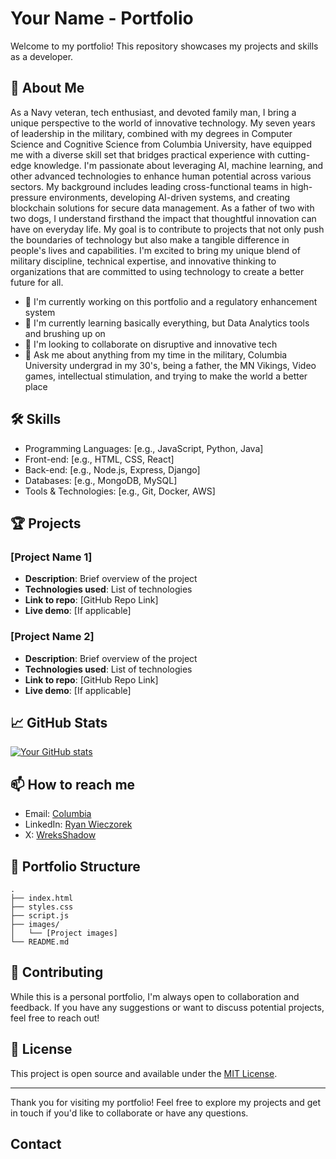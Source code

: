 # Your Name - Portfolio

Welcome to my portfolio! This repository showcases my projects and skills as a developer.

## 🚀 About Me

As a Navy veteran, tech enthusiast, and devoted family man,
                 I bring a unique perspective to the world of innovative 
                 technology. My seven years of leadership in the military, 
                 combined with my degrees in Computer Science and Cognitive 
                 Science from Columbia University, have equipped me with a 
                 diverse skill set that bridges practical experience with 
                 cutting-edge knowledge. I'm passionate about leveraging AI, 
                 machine learning, and other advanced technologies to enhance 
                 human potential across various sectors. My background includes 
                 leading cross-functional teams in high-pressure environments, 
                 developing AI-driven systems, and creating blockchain solutions 
                 for secure data management. As a father of two with two dogs, 
                 I understand firsthand the impact that thoughtful innovation 
                 can have on everyday life. My goal is to contribute to projects 
                 that not only push the boundaries of technology but also make a 
                 tangible difference in people's lives and capabilities. I'm 
                 excited to bring my unique blend of military discipline, 
                 technical expertise, and innovative thinking to organizations 
                 that are committed to using technology to create a better 
                 future for all.

- 🔭 I'm currently working on this portfolio and a regulatory enhancement system
- 🌱 I'm currently learning basically everything, but Data Analytics tools and brushing up on 
- 👯 I'm looking to collaborate on disruptive and innovative tech
- 💬 Ask me about anything from my time in the military, Columbia University undergrad in my 30's, being a father, the MN Vikings, Video games, intellectual stimulation, and trying to make the world a better place

## 🛠 Skills

- Programming Languages: [e.g., JavaScript, Python, Java]
- Front-end: [e.g., HTML, CSS, React]
- Back-end: [e.g., Node.js, Express, Django]
- Databases: [e.g., MongoDB, MySQL]
- Tools & Technologies: [e.g., Git, Docker, AWS]

## 🏆 Projects

### [Project Name 1]

- **Description**: Brief overview of the project
- **Technologies used**: List of technologies
- **Link to repo**: [GitHub Repo Link]
- **Live demo**: [If applicable]

### [Project Name 2]

- **Description**: Brief overview of the project
- **Technologies used**: List of technologies
- **Link to repo**: [GitHub Repo Link]
- **Live demo**: [If applicable]

## 📈 GitHub Stats

[![Your GitHub stats](https://github-readme-stats.vercel.app/api?username=YourGitHubUsername&show_icons=true&theme=radical)](https://github.com/anuraghazra/github-readme-stats)

## 📫 How to reach me

- Email: [Columbia](mailto:ryan.wieczorek@columbia.edu)
- LinkedIn: [Ryan Wieczorek](https://www.linkedin.com/in/ryan-wieczorek/)
- X: [WreksShadow](https://twitter.com/WreksShadow)


## 📁 Portfolio Structure

```
.
├── index.html
├── styles.css
├── script.js
├── images/
│   └── [Project images]
└── README.md
```

## 🤝 Contributing

While this is a personal portfolio, I'm always open to collaboration and feedback. If you have any suggestions or want to discuss potential projects, feel free to reach out!

## 📝 License

This project is open source and available under the [MIT License](LICENSE).

---

Thank you for visiting my portfolio! Feel free to explore my projects and get in touch if you'd like to collaborate or have any questions.
## Contact
